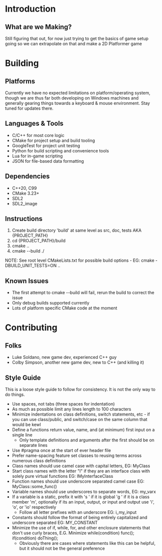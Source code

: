 # Introduction
## What are we Making?
Still figuring that out, for now just trying to get the basics of game setup going so we can extrapolate on that and make a 2D Platformer game

# Building
## Platforms
Currently we have no expected limitations on platform/operating system, though we are thus far both developing on Windows machines and generally gearing things towards a keyboard & mouse environment. Stay tuned for updates there.

## Languages & Tools
* C/C++ for most core logic
* CMake for project setup and build tooling
* GoogleTest for project unit testing
* Python for build scripting and convenience tools
* Lua for in-game scripting
* JSON for file-based data formatting

## Dependencies
* C++20, C99
* CMake 3.23+
* SDL2
* SDL2_image

## Instructions
1. Create build directory 'build' at same level as src, doc, tests AKA {PROJECT_PATH}
2. cd {PROJECT_PATH}/build
3. cmake ..
4. cmake --build ./

NOTE: See root level CMakeLists.txt for possible build options - EG: cmake -DBUILD_UNIT_TESTS=ON ..

## Known Issues
* The first attempt to cmake --build will fail, rerun the build to correct the issue
* Only debug builds supported currently
* Lots of platform specific CMake code at the moment

# Contributing
## Folks
* Luke Soldano, new game dev, experienced C++ guy
* Colby Simpson, another new game dev, new to C++ (and killing it)

## Style Guide
This is a loose style guide to follow for consistency. It is not the only way to do things.

* Use spaces, not tabs (three spaces for indentation)
* As much as possible limit any lines length to 100 characters
* Minimize indentations on class definitions, switch statements, etc - if you can use class/public, and switch/case on the same column that would be kewl
* Define a functions return value, name, and (at minimum) first input on a single line
   * Only template definitions and arguments after the first should be on separate lines
* Use #pragma once at the start of ever header file
* Prefer name-spacing feature set classes to reusing terms across numerous class definitions
* Class names should use camel case with capital letters, EG: MyClass
* Start class names with the letter "I" if they are an interface class with solely pure virtual functions EG: IMyInterfaceClass
* Function names should use underscore separated camel case EG: MyClass::some_func()
* Variable names should use underscores to separate words, EG: my_varx
* If a variable is a static, prefix it with 's ' if it is global 'g ' if it is a class member 'm', optionally if its an input, output, or input and output use 'i', 'o', or 'io' respectively 
   * Follow all letter prefixes with an underscore  EG: i_my_input
* Constants should follow the format of being entirely capitalized and underscore separated EG: MY_CONSTANT
* Minimize the use of if, while, for, and other enclosure statements that don't use curly braces, E.G. Minimize while(condition) func(); if(condition) doThing();
   * Obviously there are cases where statements like this can be helpful, but it should not be the general preference